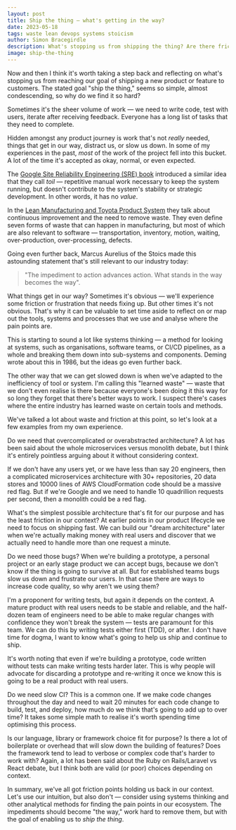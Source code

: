 ```yaml
---
layout: post
title: Ship the thing — what's getting in the way?
date: 2023-05-18
tags: waste lean devops systems stoicism
author: Simon Bracegirdle
description: What's stopping us from shipping the thing? Are there friction points or waste getting in the way?
image: ship-the-thing
---
```


Now and then I think it's worth taking a step back and reflecting on what's stopping us from reaching our goal of shipping a new product or feature to customers. The stated goal "ship the thing," seems so simple, almost condescending, so why do we find it so hard?

Sometimes it's the sheer volume of work — we need to write code, test with users, iterate after receiving feedback. Everyone has a long list of tasks that they need to complete.

Hidden amongst any product journey is work that's not *really* needed, things that get in our way, distract us, or slow us down. In some of my experiences in the past, *most* of the work of the project fell into this bucket. A lot of the time it's accepted as okay, normal, or even expected.

The [Google Site Reliability Engineering (SRE) book](https://sre.google/workbook/table-of-contents/) introduced a similar idea that they call *toil* — repetitive manual work necessary to keep the system running, but doesn't contribute to the system's stability or strategic development. In other words, it has no *value*.

In the [Lean Manufacturing and Toyota Product System](https://en.wikipedia.org/wiki/Lean_manufacturing) they talk about continuous improvement and the need to remove waste. They even define seven forms of waste that can happen in manufacturing, but most of which are also relevant to software — transportation, inventory, motion, waiting, over-production, over-processing, defects.

Going even further back, Marcus Aurelius of the Stoics made this astounding statement that's still relevant to our industry today:

> "The impediment to action advances action. What stands in the way becomes the way".

What things get in our way? Sometimes it's obvious — we'll experience some friction or frustration that needs fixing up. But other times it's not obvious. That's why it can be valuable to set time aside to reflect on or map out the tools, systems and processes that we use and analyse where the pain points are.

This is starting to sound a lot like systems thinking — a method for looking at systems, such as organisations, software teams, or CI/CD pipelines, as a whole and breaking them down into sub-systems and components. Deming wrote about this in 1986, but the ideas go even further back.

The other way that we can get slowed down is when we've adapted to the inefficiency of tool or system. I'm calling this "learned waste" — waste that we don't even realise is there because everyone's been doing it this way for so long they forget that there's better ways to work. I suspect there's cases where the entire industry has learned waste on certain tools and methods.

We've talked a lot about waste and friction at this point, so let's look at a few examples from my own experience.

Do we need that overcomplicated or overabstracted architecture? A lot has been said about the whole microservices versus monolith debate, but I think it's entirely pointless arguing about it without considering context.

If we don't have any users yet, or we have less than say 20 engineers, then a complicated microservices architecture with 30+ repositories, 20 data stores and 10000 lines of AWS CloudFormation code should be a massive red flag. But if we're Google and we need to handle 10 quadrillion requests per second, then a monolith could be a red flag.

What's the simplest possible architecture that's fit for our purpose and has the least friction in our context? At earlier points in our product lifecycle we need to focus on shipping fast. We can build our "dream architecture" later when we're actually making money with real users and discover that we actually need to handle more than one request a minute.

Do we need those bugs? When we're building a prototype, a personal project or an early stage product we can accept bugs, because we don't know if the thing is going to survive at all. But for established teams bugs slow us down and frustrate our users. In that case there are ways to increase code quality, so why aren't we using them?

I'm a proponent for writing tests, but again it depends on the context. A mature product with real users needs to be stable and reliable, and the half-dozen team of engineers need to be able to make regular changes with confidence they won't break the system — tests are paramount for this team. We can do this by writing tests either first (TDD), or after. I don't have time for dogma, I want to know what's going to help us ship and continue to ship.

It's worth noting that even if we're building a prototype, code written without tests can make writing tests harder later. This is why people will advocate for discarding a prototype and re-writing it once we know this is going to be a real product with real users.

Do we need slow CI? This is a common one. If we make code changes throughout the day and need to wait 20 minutes for each code change to build, test, and deploy, how much do we think that's going to add up to over time? It takes some simple math to realise it's worth spending time optimising this process.

Is our language, library or framework choice fit for purpose? Is there a lot of boilerplate or overhead that will slow down the building of features? Does the framework tend to lead to verbose or complex code that's harder to work with? Again, a lot has been said about the Ruby on Rails/Laravel vs React debate, but I think both are valid (or poor) choices depending on context.

In summary, we've all got friction points holding us back in our context. Let's use our intuition, but also don't — consider using systems thinking and other analytical methods for finding the pain points in our ecosystem. The impediments should become "the way," work hard to remove them, but with the goal of enabling us to *ship the thing*.